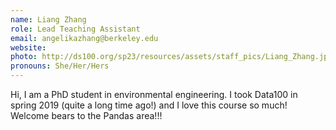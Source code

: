 ```yaml
---
name: Liang Zhang
role: Lead Teaching Assistant
email: angelikazhang@berkeley.edu
website: 
photo: http://ds100.org/sp23/resources/assets/staff_pics/Liang_Zhang.jpg
pronouns: She/Her/Hers
---
```

Hi, I am a PhD student in environmental engineering. I took Data100 in spring 2019 (quite a long time ago!) and I love this course so much! Welcome bears to the Pandas area!!!
